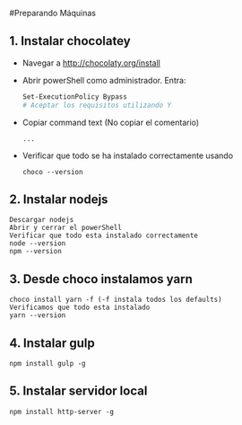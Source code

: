 #Preparando Máquinas

## 1. Instalar chocolatey

* Navegar a http://chocolaty.org/install
* Abrir powerShell como administrador. Entra:

	```sh
	Set-ExecutionPolicy Bypass
	# Aceptar los requisitos utilizando Y
	```

- Copiar command text (No copiar el comentario)

	```
	...

	```

- Verificar que todo se ha instalado correctamente usando

	```
	choco --version
	```

## 2. Instalar nodejs

	Descargar nodejs
	Abrir y cerrar el powerShell
	Verificar que todo esta instalado correctamente
	node --version
	npm --version
	

## 3. Desde choco instalamos yarn

	
	choco install yarn -f (-f instala todos los defaults)
	Verificamos que todo esta instalado
	yarn --version
	
## 4. Instalar gulp


	npm install gulp -g 

## 5. Instalar servidor local


	npm install http-server -g
